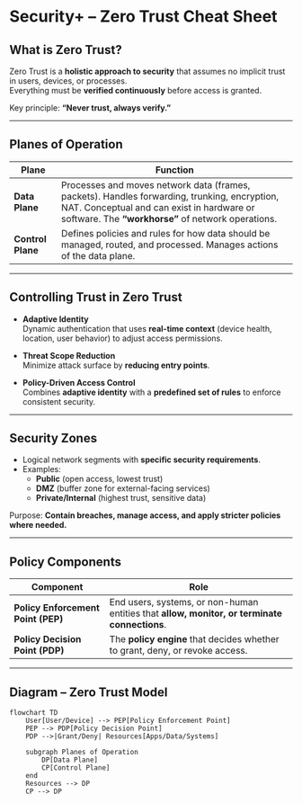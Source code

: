 # Security+ – Zero Trust Cheat Sheet

## What is Zero Trust?

Zero Trust is a **holistic approach to security** that assumes no implicit trust in users, devices, or processes.  
Everything must be **verified continuously** before access is granted.  

Key principle: **“Never trust, always verify.”**

---

## Planes of Operation

| Plane            | Function                                                                                   |
|------------------|--------------------------------------------------------------------------------------------|
| **Data Plane**   | Processes and moves network data (frames, packets). Handles forwarding, trunking, encryption, NAT. Conceptual and can exist in hardware or software. The **“workhorse”** of network operations. |
| **Control Plane**| Defines policies and rules for how data should be managed, routed, and processed. Manages actions of the data plane. |

---

## Controlling Trust in Zero Trust

- **Adaptive Identity**  
  Dynamic authentication that uses **real-time context** (device health, location, user behavior) to adjust access permissions.  

- **Threat Scope Reduction**  
  Minimize attack surface by **reducing entry points**.  

- **Policy-Driven Access Control**  
  Combines **adaptive identity** with a **predefined set of rules** to enforce consistent security.  

---

## Security Zones

- Logical network segments with **specific security requirements**.  
- Examples:  
  - **Public** (open access, lowest trust)  
  - **DMZ** (buffer zone for external-facing services)  
  - **Private/Internal** (highest trust, sensitive data)  

Purpose: **Contain breaches, manage access, and apply stricter policies where needed.**

---

## Policy Components

| Component | Role                                                                                  |
|-----------|---------------------------------------------------------------------------------------|
| **Policy Enforcement Point (PEP)** | End users, systems, or non-human entities that **allow, monitor, or terminate connections**. |
| **Policy Decision Point (PDP)**    | The **policy engine** that decides whether to grant, deny, or revoke access. |

---

## Diagram – Zero Trust Model

```mermaid
flowchart TD
    User[User/Device] --> PEP[Policy Enforcement Point]
    PEP --> PDP[Policy Decision Point]
    PDP -->|Grant/Deny| Resources[Apps/Data/Systems]

    subgraph Planes of Operation
        DP[Data Plane]
        CP[Control Plane]
    end
    Resources --> DP
    CP --> DP
